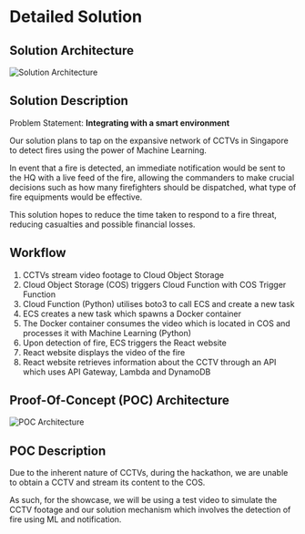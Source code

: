 # Detailed Solution

## Solution Architecture
![Solution Architecture](https://github.com/lkldev/SCDF-IBM/blob/master/resources/solution-architecture.jpeg)

## Solution Description
Problem Statement: **Integrating with a smart environment**

Our solution plans to tap on the expansive network of CCTVs in Singapore to detect fires using the power of Machine Learning. 

In event that a fire is detected, an immediate notification would be sent to the HQ with a live feed of the fire, allowing the commanders to make crucial decisions such as how many firefighters should be dispatched, what type of fire equipments would be effective.

This solution hopes to reduce the time taken to respond to a fire threat, reducing casualties and possible financial losses. 

## Workflow 
1. CCTVs stream video footage to Cloud Object Storage
2. Cloud Object Storage (COS) triggers Cloud Function with COS Trigger Function
3. Cloud Function (Python) utilises boto3 to call ECS and create a new task 
4. ECS creates a new task which spawns a Docker container
5. The Docker container consumes the video which is located in COS and processes it with Machine Learning (Python)
6. Upon detection of fire, ECS triggers the React website
7. React website displays the video of the fire
8. React website retrieves information about the CCTV through an API which uses API Gateway, Lambda and DynamoDB

## Proof-Of-Concept (POC) Architecture
![POC Architecture](https://github.com/lkldev/SCDF-IBM/blob/master/resources/poc-architecture.png)

## POC Description
Due to the inherent nature of CCTVs, during the hackathon, we are unable to obtain a CCTV and stream its content to the COS. 

As such, for the showcase, we will be using a test video to simulate the CCTV footage and our solution mechanism which involves the detection of fire using ML and notification.
